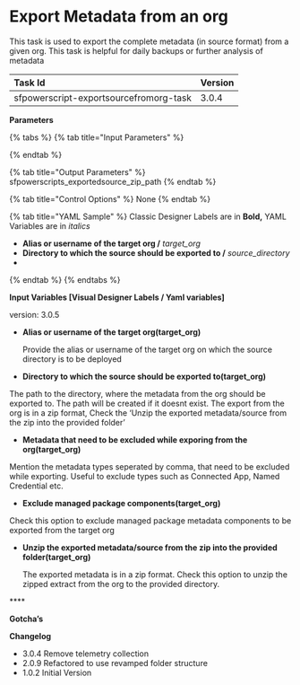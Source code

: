 # Export Metadata from an org

This task is used to export the complete metadata \(in source format\) from a given org. This task is helpful for daily backups or further analysis of metadata

| Task Id | Version |
| :--- | :--- |
| sfpowerscript-exportsourcefromorg-task | 3.0.4 |

**Parameters**

{% tabs %}
{% tab title="Input Parameters" %}

{% endtab %}

{% tab title="Output Parameters" %}
sfpowerscripts\_exportedsource\_zip\_path
{% endtab %}

{% tab title="Control Options" %}
None
{% endtab %}

{% tab title="YAML Sample" %}
Classic Designer Labels are in **Bold,**  YAML Variables are in _italics_

* **Alias or username of the target org /** _target\_org_
* **Directory to which the source should be exported to /** _source\_directory_
* 
{% endtab %}
{% endtabs %}

**Input Variables \[Visual Designer Labels / Yaml variables\]**

version: 3.0.5

* **Alias or username of the target org\(target\_org\)**

  Provide the alias or username of the target org  on which the source directory is to be deployed

* **Directory to which the source should be exported to\(target\_org\)**

The path to the directory, where the metadata from the org should be exported to. The path will be created if it doesnt exist. The export from the org is in a zip format, Check the ‘Unzip the exported metadata/source from the zip into the provided folder’

* **Metadata that need to be excluded while exporing from the org\(target\_org\)**

Mention the metadata types seperated by comma, that need to be excluded while exporting. Useful to exclude types such as Connected App, Named Credential etc.

* **Exclude managed package components\(target\_org\)**

Check this option to exclude managed package metadata components to be exported from the target org

* **Unzip the exported metadata/source from the zip into the provided folder\(target\_org\)**

  The exported metadata is in a zip format. Check this option to unzip the zipped extract from the org to the provided directory.

\*\*\*\*

**Gotcha’s**

**Changelog**

* 3.0.4 Remove telemetry collection
* 2.0.9 Refactored to use revamped folder structure
* 1.0.2 Initial Version

